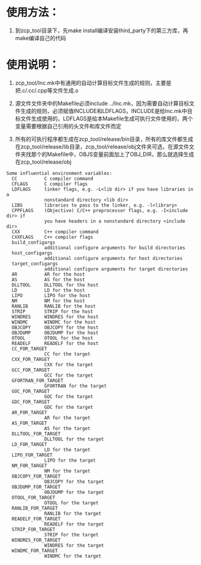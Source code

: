 # 使用方法：
1. 到zcp_tool目录下，先make install编译安装third_party下的第三方库，再make编译自己的代码

# 使用说明：
1. zcp_tool/Inc.mk中有通用的自动计算目标文件生成的规则，主要是把.c/.cc/.cpp等文件生成.o

2. 源文件文件夹中的Makefile必须include ../Inc.mk，因为需要自动计算目标文件生成的规则，必须赋值INCLUDE和LDFLAGS，INCLUDE是给Inc.mk中目标文件生成使用的，LDFLAGS是给本Makefile生成可执行文件使用的，两个变量需要根据自己引用的头文件和库文件而定

3. 所有的可执行程序都生成在zcp_tool/release/bin目录，所有的库文件都生成在zcp_tool/release/lib目录，zcp_tool/release/obj文件夹可选，在源文件文件夹找那个的Makefile中，OBJS变量前面加上了OBJ_DIR，那么就选择生成在zcp_tool/release/obj

```
Some influential environment variables:
  CC          C compiler command
  CFLAGS      C compiler flags
  LDFLAGS     linker flags, e.g. -L<lib dir> if you have libraries in a
              nonstandard directory <lib dir>
  LIBS        libraries to pass to the linker, e.g. -l<library>
  CPPFLAGS    (Objective) C/C++ preprocessor flags, e.g. -I<include dir> if
              you have headers in a nonstandard directory <include dir>
  CXX         C++ compiler command
  CXXFLAGS    C++ compiler flags
  build_configargs
              additional configure arguments for build directories
  host_configargs
              additional configure arguments for host directories
  target_configargs
              additional configure arguments for target directories
  AR          AR for the host
  AS          AS for the host
  DLLTOOL     DLLTOOL for the host
  LD          LD for the host
  LIPO        LIPO for the host
  NM          NM for the host
  RANLIB      RANLIB for the host
  STRIP       STRIP for the host
  WINDRES     WINDRES for the host
  WINDMC      WINDMC for the host
  OBJCOPY     OBJCOPY for the host
  OBJDUMP     OBJDUMP for the host
  OTOOL       OTOOL for the host
  READELF     READELF for the host
  CC_FOR_TARGET
              CC for the target
  CXX_FOR_TARGET
              CXX for the target
  GCC_FOR_TARGET
              GCC for the target
  GFORTRAN_FOR_TARGET
              GFORTRAN for the target
  GOC_FOR_TARGET
              GOC for the target
  GDC_FOR_TARGET
              GDC for the target
  AR_FOR_TARGET
              AR for the target
  AS_FOR_TARGET
              AS for the target
  DLLTOOL_FOR_TARGET
              DLLTOOL for the target
  LD_FOR_TARGET
              LD for the target
  LIPO_FOR_TARGET
              LIPO for the target
  NM_FOR_TARGET
              NM for the target
  OBJCOPY_FOR_TARGET
              OBJCOPY for the target
  OBJDUMP_FOR_TARGET
              OBJDUMP for the target
  OTOOL_FOR_TARGET
              OTOOL for the target
  RANLIB_FOR_TARGET
              RANLIB for the target
  READELF_FOR_TARGET
              READELF for the target
  STRIP_FOR_TARGET
              STRIP for the target
  WINDRES_FOR_TARGET
              WINDRES for the target
  WINDMC_FOR_TARGET
              WINDMC for the target
```